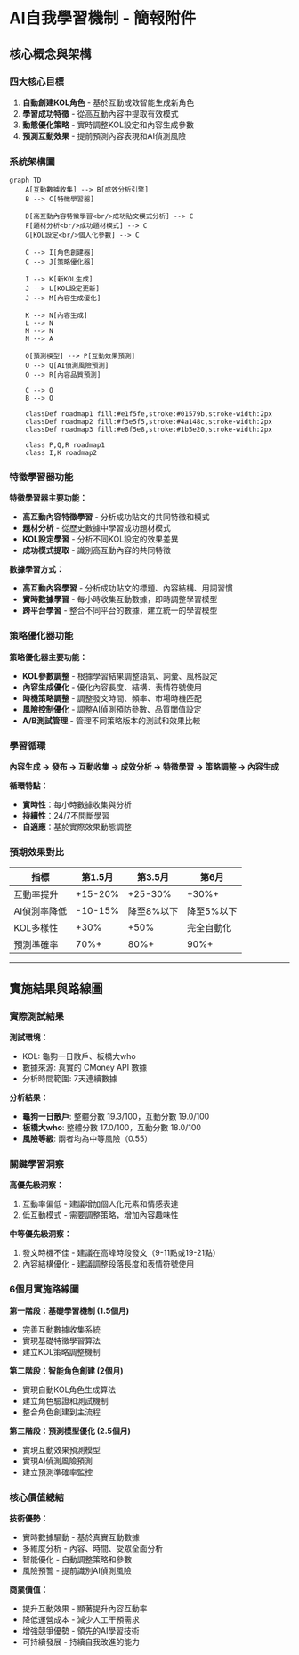 # AI自我學習機制 - 簡報附件

## 核心概念與架構

### 四大核心目標
1. **自動創建KOL角色** - 基於互動成效智能生成新角色
2. **學習成功特徵** - 從高互動內容中提取有效模式  
3. **動態優化策略** - 實時調整KOL設定和內容生成參數
4. **預測互動效果** - 提前預測內容表現和AI偵測風險

### 系統架構圖
```mermaid
graph TD
    A[互動數據收集] --> B[成效分析引擎]
    B --> C[特徵學習器]
    
    D[高互動內容特徵學習<br/>成功貼文模式分析] --> C
    F[題材分析<br/>成功題材模式] --> C
    G[KOL設定<br/>個人化參數] --> C
    
    C --> I[角色創建器]
    C --> J[策略優化器]
    
    I --> K[新KOL生成]
    J --> L[KOL設定更新]
    J --> M[內容生成優化]
    
    K --> N[內容生成]
    L --> N
    M --> N
    N --> A
    
    O[預測模型] --> P[互動效果預測]
    O --> Q[AI偵測風險預測]
    O --> R[內容品質預測]
    
    C --> O
    B --> O
    
    classDef roadmap1 fill:#e1f5fe,stroke:#01579b,stroke-width:2px
    classDef roadmap2 fill:#f3e5f5,stroke:#4a148c,stroke-width:2px
    classDef roadmap3 fill:#e8f5e8,stroke:#1b5e20,stroke-width:2px
    
    class P,Q,R roadmap1
    class I,K roadmap2
```

### 特徵學習器功能
**特徵學習器主要功能：**
- **高互動內容特徵學習** - 分析成功貼文的共同特徵和模式
- **題材分析** - 從歷史數據中學習成功題材模式
- **KOL設定學習** - 分析不同KOL設定的效果差異
- **成功模式提取** - 識別高互動內容的共同特徵

**數據學習方式：**
- **高互動內容學習** - 分析成功貼文的標題、內容結構、用詞習慣
- **實時數據學習** - 每小時收集互動數據，即時調整學習模型
- **跨平台學習** - 整合不同平台的數據，建立統一的學習模型

### 策略優化器功能
**策略優化器主要功能：**
- **KOL參數調整** - 根據學習結果調整語氣、詞彙、風格設定
- **內容生成優化** - 優化內容長度、結構、表情符號使用
- **時機策略調整** - 調整發文時間、頻率、市場時機匹配
- **風險控制優化** - 調整AI偵測預防參數、品質閾值設定
- **A/B測試管理** - 管理不同策略版本的測試和效果比較

### 學習循環
**內容生成 → 發布 → 互動收集 → 成效分析 → 特徵學習 → 策略調整 → 內容生成**

**循環特點：**
- **實時性**：每小時數據收集與分析
- **持續性**：24/7不間斷學習
- **自適應**：基於實際效果動態調整

### 預期效果對比
| 指標 | 第1.5月 | 第3.5月 | 第6月 |
|------|---------|---------|-------|
| 互動率提升 | +15-20% | +25-30% | +30%+ |
| AI偵測率降低 | -10-15% | 降至8%以下 | 降至5%以下 |
| KOL多樣性 | +30% | +50% | 完全自動化 |
| 預測準確率 | 70%+ | 80%+ | 90%+ |

---

## 實施結果與路線圖

### 實際測試結果
**測試環境：**
- KOL: 龜狗一日散戶、板橋大who
- 數據來源: 真實的 CMoney API 數據
- 分析時間範圍: 7天連續數據

**分析結果：**
- **龜狗一日散戶**: 整體分數 19.3/100，互動分數 19.0/100
- **板橋大who**: 整體分數 17.0/100，互動分數 18.0/100
- **風險等級**: 兩者均為中等風險（0.55）

### 關鍵學習洞察
**高優先級洞察：**
1. 互動率偏低 - 建議增加個人化元素和情感表達
2. 低互動模式 - 需要調整策略，增加內容趣味性

**中等優先級洞察：**
1. 發文時機不佳 - 建議在高峰時段發文（9-11點或19-21點）
2. 內容結構優化 - 建議調整段落長度和表情符號使用

### 6個月實施路線圖
**第一階段：基礎學習機制 (1.5個月)**
- 完善互動數據收集系統
- 實現基礎特徵學習算法
- 建立KOL策略調整機制

**第二階段：智能角色創建 (2個月)**
- 實現自動KOL角色生成算法
- 建立角色驗證和測試機制
- 整合角色創建到主流程

**第三階段：預測模型優化 (2.5個月)**
- 實現互動效果預測模型
- 實現AI偵測風險預測
- 建立預測準確率監控

### 核心價值總結
**技術優勢：**
- 實時數據驅動 - 基於真實互動數據
- 多維度分析 - 內容、時間、受眾全面分析
- 智能優化 - 自動調整策略和參數
- 風險預警 - 提前識別AI偵測風險

**商業價值：**
- 提升互動效果 - 顯著提升內容互動率
- 降低運營成本 - 減少人工干預需求
- 增強競爭優勢 - 領先的AI學習技術
- 可持續發展 - 持續自我改進的能力
